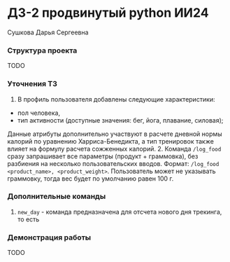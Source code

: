 # ДЗ-2 продвинутый python ИИ24
Сушкова Дарья Сергеевна

### Структура проекта
TODO
### Уточнения ТЗ
1. В профиль пользователя добавлены следующие характеристики:
- пол человека,
- тип активности (доступные значения: бег, йога, плавание, силовая);

Данные атрибуты дополнительно участвуют в расчете дневной нормы калорий по уравнению Харриса-Бенедикта, а тип тренировок также влияет на формулу расчета сожженных калорий.
2. Команда `/log_food` сразу запрашивает все параметры (продукт + граммовка), без разбиения на несколько пользовательских вводов. Формат: `/log_food <product_name>, <product_weight>`. Пользователь может не указывать граммовку, тогда вес будет по умолчанию равен $100$ г.
### Дополнительные команды
1. `new_day` - команда предназначена для отсчета нового дня трекинга, то есть 
### Демонстрация работы
TODO


